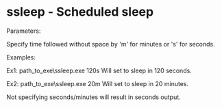 # ssleep - Scheduled sleep

Parameters: 

Specify time followed without space by 'm' for minutes or 's' for seconds. 

Examples: 

Ex1: path_to_exe\ssleep.exe 120s
Will set to sleep in 120 seconds.

Ex2: path_to_exe\ssleep.exe 20m
Will set to sleep in 20 minutes. 

Not specifying seconds/minutes will result in seconds output.